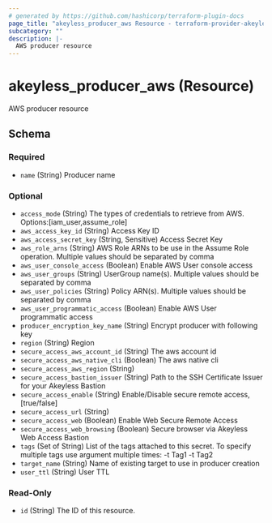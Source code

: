 ```yaml
---
# generated by https://github.com/hashicorp/terraform-plugin-docs
page_title: "akeyless_producer_aws Resource - terraform-provider-akeyless"
subcategory: ""
description: |-
  AWS producer resource
---
```


# akeyless_producer_aws (Resource)

AWS producer resource



<!-- schema generated by tfplugindocs -->
## Schema

### Required

- `name` (String) Producer name

### Optional

- `access_mode` (String) The types of credentials to retrieve from AWS. Options:[iam_user,assume_role]
- `aws_access_key_id` (String) Access Key ID
- `aws_access_secret_key` (String, Sensitive) Access Secret Key
- `aws_role_arns` (String) AWS Role ARNs to be use in the Assume Role operation. Multiple values should be separated by comma
- `aws_user_console_access` (Boolean) Enable AWS User console access
- `aws_user_groups` (String) UserGroup name(s). Multiple values should be separated by comma
- `aws_user_policies` (String) Policy ARN(s). Multiple values should be separated by comma
- `aws_user_programmatic_access` (Boolean) Enable AWS User programmatic access
- `producer_encryption_key_name` (String) Encrypt producer with following key
- `region` (String) Region
- `secure_access_aws_account_id` (String) The aws account id
- `secure_access_aws_native_cli` (Boolean) The aws native cli
- `secure_access_aws_region` (String)
- `secure_access_bastion_issuer` (String) Path to the SSH Certificate Issuer for your Akeyless Bastion
- `secure_access_enable` (String) Enable/Disable secure remote access, [true/false]
- `secure_access_url` (String)
- `secure_access_web` (Boolean) Enable Web Secure Remote Access
- `secure_access_web_browsing` (Boolean) Secure browser via Akeyless Web Access Bastion
- `tags` (Set of String) List of the tags attached to this secret. To specify multiple tags use argument multiple times: -t Tag1 -t Tag2
- `target_name` (String) Name of existing target to use in producer creation
- `user_ttl` (String) User TTL

### Read-Only

- `id` (String) The ID of this resource.


